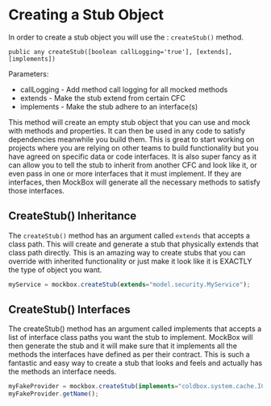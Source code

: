 # Creating a Stub Object

In order to create a stub object you will use the : `createStub()` method.

`public any createStub([boolean callLogging='true'], [extends], [implements])`

Parameters:
* callLogging - Add method call logging for all mocked methods
* extends - Make the stub extend from certain CFC
* implements - Make the stub adhere to an interface(s)

This method will create an empty stub object that you can use and mock with methods and properties. It can then be used in any code to satisfy dependencies meanwhile you build them. This is great to start working on projects where you are relying on other teams to build functionality but you have agreed on specific data or code interfaces. It is also super fancy as it can allow you to tell the stub to inherit from another CFC and look like it, or even pass in one or more interfaces that it must implement. If they are interfaces, then MockBox will generate all the necessary methods to satisfy those interfaces.


## CreateStub() Inheritance

The `createStub()` method has an argument called `extends` that accepts a class path. This will create and generate a stub that physically extends that class path directly. This is an amazing way to create stubs that you can override with inherited functionality or just make it look like it is EXACTLY the type of object you want.

```javascript
myService = mockbox.createStub(extends="model.security.MyService");
```

## CreateStub() Interfaces
The createStub() method has an argument called implements that accepts a list of interface class paths you want the stub to implement. MockBox will then generate the stub and it will make sure that it implements all the methods the interfaces have defined as per their contract. This is such a fantastic and easy way to create a stub that looks and feels and actually has the methods an interface needs.

```javascript
myFakeProvider = mockbox.createStub(implements="coldbox.system.cache.ICacheProvider");
myFakeProvider.getName();
```


